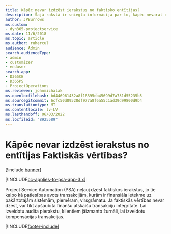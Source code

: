 ```yaml
---
title: Kāpēc nevar izdzēst ierakstus no faktisko entītijas?
description: Šajā rakstā ir sniegta informācija par to, kāpēc nevarat dzēst ierakstus no entītijas Actuals.
author: JPBurrows
ms.custom:
- dyn365-projectservice
ms.date: 11/6/2018
ms.topic: article
ms.author: ruhercul
audience: Admin
search.audienceType:
- admin
- customizer
- enduser
search.app:
- D365CE
- D365PS
- ProjectOperations
ms.reviewer: johnmichalak
ms.openlocfilehash: bd446961432a8f18895db45699d7a731d55235b5
ms.sourcegitcommit: 6cfc50d89528df977a8f6a55c1ad39d99800d9b4
ms.translationtype: MT
ms.contentlocale: lv-LV
ms.lasthandoff: 06/03/2022
ms.locfileid: "8925589"
---
```

# <a name="why-cant-i-delete-records-from-the-actuals-entity"></a>Kāpēc nevar izdzēst ierakstus no entītijas Faktiskās vērtības?

[!include [banner](../includes/psa-now-project-operations.md)]

[!INCLUDE[cc-applies-to-psa-app-3.x](../includes/cc-applies-to-psa-app-3x.md)]

Project Service Automation (PSA) neļauj dzēst faktiskos ierakstus, jo tie kalpo kā patiesības avots transakcijām, kurām ir finansiāla ietekme uz pakārtotajām sistēmām, piemēram, virsgrāmatu. Ja faktiskās vērtības nevar dzēst, var tikt apšaubīta finanšu atskaišu transakciju integritāte. Lai izveidotu audita pierakstu, klientiem jāizmanto žurnāli, lai izveidotu kompensācijas transakcijas.



[!INCLUDE[footer-include](../includes/footer-banner.md)]
